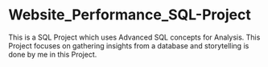 # Website_Performance_SQL-Project
This is a SQL Project which uses Advanced SQL concepts for Analysis. This Project focuses on gathering insights from a database and storytelling is done by me in this Project.
